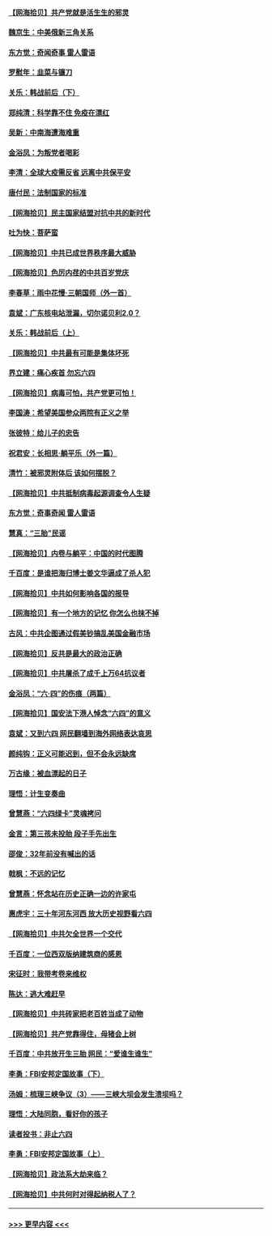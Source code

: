 #### [【网海拾贝】共产党就是活生生的邪灵](../pages/nsc993/n13036627.md?t=06230252) 
#### [魏京生：中美俄新三角关系](../pages/nsc993/n13035986.md?t=06230252) 
#### [东方觉：奇闻奇事 雷人雷语](../pages/nsc993/n13035878.md?t=06230252) 
#### [罗慰年：韭菜与镰刀](../pages/nsc993/n13034374.md?t=06230252) 
#### [关乐：韩战前后（下）](../pages/nsc993/n13034113.md?t=06230252) 
#### [郑纯清：科学靠不住 免疫在漂红](../pages/nsc993/n13034093.md?t=06230252) 
#### [吴新：中南海遭海难重](../pages/nsc993/n13034084.md?t=06230252) 
#### [金浴凤：为叛党者喝彩](../pages/nsc993/n13034058.md?t=06230252) 
#### [李清：全球大疫需反省 远离中共保平安](../pages/nsc993/n13033784.md?t=06230252) 
#### [唐付民：法制国家的标准](../pages/nsc993/n13032944.md?t=06230252) 
#### [【网海拾贝】民主国家结盟对抗中共的新时代](../pages/nsc993/n13031717.md?t=06230252) 
#### [吐为快：菩萨蛮](../pages/nsc993/n13030033.md?t=06230252) 
#### [【网海拾贝】中共已成世界秩序最大威胁](../pages/nsc993/n13028138.md?t=06230252) 
#### [【网海拾贝】色厉内荏的中共百岁党庆](../pages/nsc993/n13025582.md?t=06230252) 
#### [李春草：雨中花慢‧三朝国师（外一首）](../pages/nsc993/n13025567.md?t=06230252) 
#### [袁斌：广东核电站泄漏，切尔诺贝利2.0？](../pages/nsc993/n13025475.md?t=06230252) 
#### [关乐：韩战前后（上）](../pages/nsc993/n13025387.md?t=06230252) 
#### [【网海拾贝】中共最有可能是集体坏死](../pages/nsc993/n13023101.md?t=06230252) 
#### [界立建：痛心疾首 勿忘六四](../pages/nsc993/n13022339.md?t=06230252) 
#### [【网海拾贝】病毒可怕，共产党更可怕！](../pages/nsc993/n13020728.md?t=06230252) 
#### [李国涛：希望美国参众两院有正义之举](../pages/nsc993/n13020674.md?t=06230252) 
#### [张彼特：给儿子的忠告](../pages/nsc993/n13018934.md?t=06230252) 
#### [祝君安：长相思‧躺平乐（外一篇）](../pages/nsc993/n13018923.md?t=06230252) 
#### [清竹：被邪灵附体后 该如何摆脱？](../pages/nsc993/n13018877.md?t=06230252) 
#### [【网海拾贝】中共抵制病毒起源调查令人生疑](../pages/nsc993/n13017785.md?t=06230252) 
#### [东方觉：奇事奇闻 雷人雷语](../pages/nsc993/n13017577.md?t=06230252) 
#### [慧真：“三胎”民谣](../pages/nsc993/n13017394.md?t=06230252) 
#### [【网海拾贝】内卷与躺平：中国的时代图腾](../pages/nsc993/n13016128.md?t=06230252) 
#### [千百度：是谁把海归博士姜文华逼成了杀人犯](../pages/nsc993/n13015218.md?t=06230252) 
#### [【网海拾贝】中共如何影响各国的报导](../pages/nsc993/n13012599.md?t=06230252) 
#### [【网海拾贝】有一个地方的记忆 你怎么也抹不掉](../pages/nsc993/n13009802.md?t=06230252) 
#### [古风：中共企图通过假美钞搞乱美国金融市场](../pages/nsc993/n13009626.md?t=06230252) 
#### [【网海拾贝】反共是最大的政治正确](../pages/nsc993/n13007051.md?t=06230252) 
#### [【网海拾贝】中共屠杀了成千上万64抗议者](../pages/nsc993/n13002713.md?t=06230252) 
#### [金浴凤：“六·四”的伤痕（两篇）](../pages/nsc993/n13001719.md?t=06230252) 
#### [【网海拾贝】国安法下港人悼念“六四”的意义](../pages/nsc993/n13001039.md?t=06230252) 
#### [袁斌：又到六四 网民翻墙到海外网络表达哀思](../pages/nsc993/n13000995.md?t=06230252) 
#### [颜纯钩：正义可能迟到，但不会永远缺席](../pages/nsc993/n13000920.md?t=06230252) 
#### [万古缘：被血漂起的日子](../pages/nsc993/n13000914.md?t=06230252) 
#### [理悟：计生变奏曲](../pages/nsc993/n13000414.md?t=06230252) 
#### [曾慧燕：“六四绿卡”灵魂拷问](../pages/nsc993/n13000277.md?t=06230252) 
#### [金言：第三孩未投胎 段子手先出生](../pages/nsc993/n13000215.md?t=06230252) 
#### [邵俊：32年前没有喊出的话](../pages/nsc993/n13000181.md?t=06230252) 
#### [戟枫：不远的记忆](../pages/nsc993/n13000121.md?t=06230252) 
#### [曾慧燕：怀念站在历史正确一边的许家屯](../pages/nsc993/n13000073.md?t=06230252) 
#### [惠虎宇：三十年河东河西 放大历史视野看六四](../pages/nsc993/n13000018.md?t=06230252) 
#### [【网海拾贝】中共欠全世界一个交代](../pages/nsc993/n12998706.md?t=06230252) 
#### [千百度：一位西双版纳建筑商的感恩](../pages/nsc993/n12998487.md?t=06230252) 
#### [宋征时：我带考卷来维权](../pages/nsc993/n12994088.md?t=06230252) 
#### [陈达：逃大难赶早](../pages/nsc993/n12993569.md?t=06230252) 
#### [【网海拾贝】中共砖家把老百姓当成了动物](../pages/nsc993/n12993483.md?t=06230252) 
#### [【网海拾贝】共产党靠得住，母猪会上树](../pages/nsc993/n12990730.md?t=06230252) 
#### [千百度：中共放开生三胎 网民：“爱谁生谁生”](../pages/nsc993/n12990644.md?t=06230252) 
#### [李勇：FBI安邦定国故事（下）](../pages/nsc993/n12987854.md?t=06230252) 
#### [汤姆：梳理三峡争议（3）——三峡大坝会发生溃坝吗？](../pages/nsc993/n12989806.md?t=06230252) 
#### [理悟：大陆同胞，看好你的孩子](../pages/nsc993/n12989778.md?t=06230252) 
#### [读者投书：非止六四](../pages/nsc993/n12989673.md?t=06230252) 
#### [李勇：FBI安邦定国故事（上）](../pages/nsc993/n12987749.md?t=06230252) 
#### [【网海拾贝】政法系大劫来临？](../pages/nsc993/n12987596.md?t=06230252) 
#### [【网海拾贝】中共何时对得起纳税人了？](../pages/nsc993/n12985578.md?t=06230252) 

----
#### [ >>> 更早内容 <<< ](../indexes/nsc993-earlier.md)
